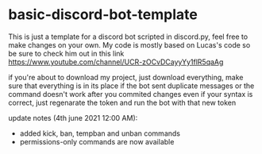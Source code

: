 # basic-discord-bot-template
This is just a template for a discord bot scripted in discord.py, feel free to make changes on your own.
My code is mostly based on Lucas's code so be sure to check him out in this link https://www.youtube.com/channel/UCR-zOCvDCayyYy1flR5qaAg


if you're about to download my project, just download everything, make sure that everything is in its place
if the bot sent duplicate messages or the command doesn't work after you commited changes even if your syntax is correct, just regenarate the token and run the bot with that new token


update notes (4th june 2021 12:00 AM):
- added kick, ban, tempban and unban commands
- permissions-only commands are now available
